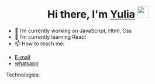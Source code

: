 <h1 align="center">Hi there, I'm 
  <a href="#" target="_blank">Yulia</a> 
  <img src="https://github.com/blackcater/blackcater/raw/main/images/Hi.gif" height="32"/>
</h1>

  
- 🔭 I’m currently working on JavaScript, Html, Css
- 🌱 I’m currently learning React
- 📫 How to reach me: 
<ul>
<li>
<a href="mailto:starikovajul@gmail.com">E-mail</a>
</li>
<li>
<a href="https://api.whatsapp.com/send?phone=+79163400747">whatsapp</a>
</li>
</ul>

Technologies:

<!--
**CodeMeYulia/CodeMeYulia** is a ✨ _special_ ✨ repository because its `README.md` (this file) appears on your GitHub profile.

![html](https://raw.githubusercontent.com/CodeMeYulia/CodeMeYulia/4bc5a3a47f25c71e94ee5cbddf4c7dcfa8131379/html5.svg)
![html](https://raw.githubusercontent.com/CodeMeYulia/CodeMeYulia/4bc5a3a47f25c71e94ee5cbddf4c7dcfa8131379/css3.svg)
![html](https://raw.githubusercontent.com/CodeMeYulia/CodeMeYulia/4bc5a3a47f25c71e94ee5cbddf4c7dcfa8131379/javascript.svg)
![html](https://raw.githubusercontent.com/CodeMeYulia/CodeMeYulia/4bc5a3a47f25c71e94ee5cbddf4c7dcfa8131379/webpack.svg)

Here are some ideas to get you started:

- 👯 I’m looking to collaborate on …
- 🤔 I’m looking for help with …
- 💬 Ask me about …
- 😄 Pronouns: …
- ⚡ Fun fact: ...
-->


